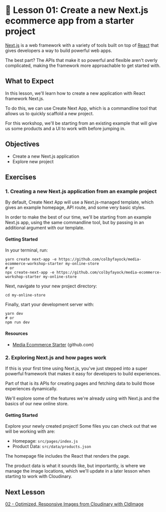 # 📓 Lesson 01: Create a new Next.js ecommerce app from a starter project

[Next.js](https://nextjs.org/) is a web framework with a variety of tools built on top of [React](https://reactjs.org/) that gives developers a way to build powerful web apps.

The best part? The APIs that make it so powerful and flexible aren't overly complicated, making the framework more approachable to get started with.

## What to Expect

In this lesson, we'll learn how to create a new application with React framework Next.js.

To do this, we can use Create Next App, which is a commandline tool that allows us to quickly scaffold a new project.

For this workshop, we'll be starting from an existing example that will give us some products and a UI to work with before jumping in.

## Objectives
* Create a new Next.js application
* Explore new project

## Exercises

### 1. Creating a new Next.js application from an example project

By default, Create Next App will use a Next.js-managed template, which gives an example homepage, API route, and some very basic styles.

In order to make the best of our time, we'll be starting from an example Next.js app, using the same commandline tool, but by passing in an additional argument with our template.

#### Getting Started

In your terminal, run:

```
yarn create next-app -e https://github.com/colbyfayock/media-ecommerce-workshop-starter my-online-store
# or
npx create-next-app -e https://github.com/colbyfayock/media-ecommerce-workshop-starter my-online-store
```

Next, navigate to your new project directory:

```
cd my-online-store
```

Finally, start your development server with:

```
yarn dev
# or
npm run dev
```

#### Resources
* [Media Ecommerce Starter](https://github.com/colbyfayock/media-ecommerce-workshop-starter) (github.com)

### 2. Exploring Next.js and how pages work

If this is your first time using Next.js, you've just stepped into a super powerful framework that makes it easy for developers to build experiences.

Part of that is its APIs for creating pages and fetching data to build those experiences dynamically.

We'll explore some of the features we're already using with Next.js and the basics of our new online store.

#### Getting Started

Explore your newly created project! Some files you can check out that we will be working with are:
* Homepage: `src/pages/index.js`
* Product Data: `src/data/products.json`

The homepage file includes the React that renders the page.

The product data is what it sounds like, but importantly, is where we manage the image locations, which we'll update in a later lesson when starting to work with Cloudinary.

## Next Lesson

[02 - Optimized, Responsive Images from Cloudinary with CldImage](https://github.com/colbyfayock/media-ecommerce-workshop/blob/main/lessons/02%20-%20Optimized%20Responsive%20Images%20from%20Cloudinary%20with%20CldImage.md)
